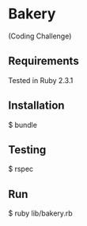 # Bakery
(Coding Challenge)

## Requirements
Tested in Ruby 2.3.1

## Installation
$ bundle

## Testing
$ rspec

## Run
$ ruby lib/bakery.rb
